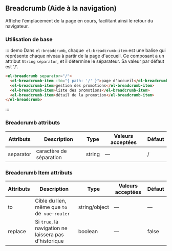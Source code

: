 ## Breadcrumb (Aide à la navigation)

Affiche l'emplacement de la page en cours, facilitant ainsi le retour du navigateur.

### Utilisation de base

::: demo Dans `el-breadcrumb`, chaque` el-breadcrumb-item` est une balise qui représente chaque niveau à partir de la page d'accueil. Ce composant a un attribut `String` `séparator`, et il détermine le séparateur. Sa valeur par défaut est '/'.
```html
<el-breadcrumb separator="/">
  <el-breadcrumb-item :to="{ path: '/' }">page d'accueil</el-breadcrumb-item>
  <el-breadcrumb-item>gestion des promotions</el-breadcrumb-item>
  <el-breadcrumb-item>liste des promotions</el-breadcrumb-item>
  <el-breadcrumb-item>détail de la promotion</el-breadcrumb-item>
</el-breadcrumb>
```
:::

### Breadcrumb attributs
| Attributs      | Description          | Type      | Valeurs acceptées            | Défaut|
|---------- |-------------- |---------- |--------------------------------  |-------- |
| separator | caractère de séparation | string | — | / |

### Breadcrumb Item attributs
| Attributs      | Description          | Type      | Valeurs acceptées            | Défaut|
|---------- |-------------- |---------- |--------------------------------  |-------- |
| to | Cible du lien, même que `to` de` vue-router` | string/object | — | — |
| replace | Si `true`, la navigation ne laissera pas d'historique | boolean | — | false |
